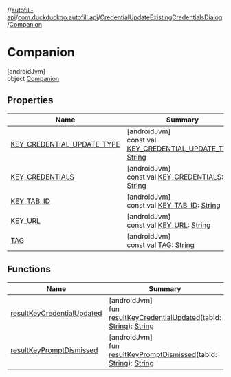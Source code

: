 //[autofill-api](../../../../index.md)/[com.duckduckgo.autofill.api](../../index.md)/[CredentialUpdateExistingCredentialsDialog](../index.md)/[Companion](index.md)

# Companion

[androidJvm]\
object [Companion](index.md)

## Properties

| Name | Summary |
|---|---|
| [KEY_CREDENTIAL_UPDATE_TYPE](-k-e-y_-c-r-e-d-e-n-t-i-a-l_-u-p-d-a-t-e_-t-y-p-e.md) | [androidJvm]<br>const val [KEY_CREDENTIAL_UPDATE_TYPE](-k-e-y_-c-r-e-d-e-n-t-i-a-l_-u-p-d-a-t-e_-t-y-p-e.md): [String](https://kotlinlang.org/api/latest/jvm/stdlib/kotlin/-string/index.html) |
| [KEY_CREDENTIALS](-k-e-y_-c-r-e-d-e-n-t-i-a-l-s.md) | [androidJvm]<br>const val [KEY_CREDENTIALS](-k-e-y_-c-r-e-d-e-n-t-i-a-l-s.md): [String](https://kotlinlang.org/api/latest/jvm/stdlib/kotlin/-string/index.html) |
| [KEY_TAB_ID](-k-e-y_-t-a-b_-i-d.md) | [androidJvm]<br>const val [KEY_TAB_ID](-k-e-y_-t-a-b_-i-d.md): [String](https://kotlinlang.org/api/latest/jvm/stdlib/kotlin/-string/index.html) |
| [KEY_URL](-k-e-y_-u-r-l.md) | [androidJvm]<br>const val [KEY_URL](-k-e-y_-u-r-l.md): [String](https://kotlinlang.org/api/latest/jvm/stdlib/kotlin/-string/index.html) |
| [TAG](-t-a-g.md) | [androidJvm]<br>const val [TAG](-t-a-g.md): [String](https://kotlinlang.org/api/latest/jvm/stdlib/kotlin/-string/index.html) |

## Functions

| Name | Summary |
|---|---|
| [resultKeyCredentialUpdated](result-key-credential-updated.md) | [androidJvm]<br>fun [resultKeyCredentialUpdated](result-key-credential-updated.md)(tabId: [String](https://kotlinlang.org/api/latest/jvm/stdlib/kotlin/-string/index.html)): [String](https://kotlinlang.org/api/latest/jvm/stdlib/kotlin/-string/index.html) |
| [resultKeyPromptDismissed](result-key-prompt-dismissed.md) | [androidJvm]<br>fun [resultKeyPromptDismissed](result-key-prompt-dismissed.md)(tabId: [String](https://kotlinlang.org/api/latest/jvm/stdlib/kotlin/-string/index.html)): [String](https://kotlinlang.org/api/latest/jvm/stdlib/kotlin/-string/index.html) |
